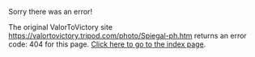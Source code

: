 

Sorry there was an error!

The original ValorToVictory site https://valortovictory.tripod.com/photo/Spiegal-ph.htm returns an error code: 404 for this page. [Click here to go to the index page](../index.md).